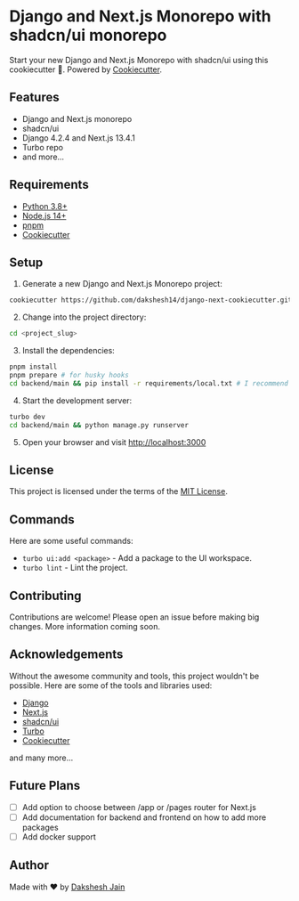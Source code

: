 # Django and Next.js Monorepo with shadcn/ui monorepo

Start your new Django and Next.js Monorepo with shadcn/ui using this cookiecutter 🚀. Powered by [Cookiecutter](https://github.com/cookiecutter/cookiecutter).

## Features

- Django and Next.js monorepo
- shadcn/ui
- Django 4.2.4 and Next.js 13.4.1
- Turbo repo
- and more...

## Requirements

- [Python 3.8+](https://www.python.org/downloads/)
- [Node.js 14+](https://nodejs.org/en/download/)
- [pnpm](https://pnpm.io/installation)
- [Cookiecutter](https://cookiecutter.readthedocs.io/en/latest/installation.html)

## Setup

1. Generate a new Django and Next.js Monorepo project:

```bash
cookiecutter https://github.com/dakshesh14/django-next-cookiecutter.git
```

2. Change into the project directory:

```bash
cd <project_slug>
```

3. Install the dependencies:

```bash
pnpm install
pnpm prepare # for husky hooks
cd backend/main && pip install -r requirements/local.txt # I recommend using a virtual environment
```

4. Start the development server:

```bash
turbo dev
cd backend/main && python manage.py runserver
```

5. Open your browser and visit [http://localhost:3000](http://localhost:3000)

## License

This project is licensed under the terms of the [MIT License](/LICENSE).

## Commands

Here are some useful commands:

- `turbo ui:add <package>` - Add a package to the UI workspace.
- `turbo lint` - Lint the project.

## Contributing

Contributions are welcome! Please open an issue before making big changes. More information coming soon.

## Acknowledgements

Without the awesome community and tools, this project wouldn't be possible. Here are some of the tools and libraries used:

- [Django](https://www.djangoproject.com/)
- [Next.js](https://nextjs.org/)
- [shadcn/ui](https://ui.shadcn.com/)
- [Turbo](https://turbo.hotwired.dev/)
- [Cookiecutter](https://cookiecutter.readthedocs.io/en/latest/installation.html)

and many more...

## Future Plans

- [ ] Add option to choose between /app or /pages router for Next.js
- [ ] Add documentation for backend and frontend on how to add more packages
- [ ] Add docker support

## Author

Made with ❤️ by [Dakshesh Jain](https://dakshesh.me)
